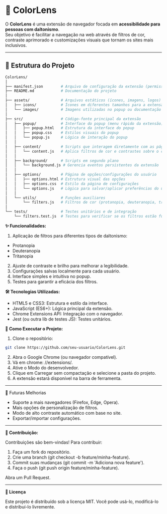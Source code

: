# 🎨 ColorLens

O **ColorLens** é uma extensão de navegador focada em **acessibilidade para pessoas com daltonismo**.  
Seu objetivo é facilitar a navegação na web através de filtros de cor, contraste aprimorado e customizações visuais que tornam os sites mais inclusivos.

---

## 📂 Estrutura do Projeto

```bash
ColorLens/
│
├── manifest.json        # Arquivo de configuração da extensão (permissões, nome, ícones etc.)
├── README.md            # Documentação do projeto
│
├── assets/              # Arquivos estáticos (ícones, imagens, logos)
│   ├── icons/           # Ícones em diferentes tamanhos para a extensão
│   └── images/          # Imagens utilizadas no popup ou documentação
│
├── src/                 # Código-fonte principal da extensão
│   ├── popup/           # Interface do popup (menu rápido da extensão)
│   │   ├── popup.html   # Estrutura da interface do popup
│   │   ├── popup.css    # Estilos visuais do popup
│   │   └── popup.js     # Lógica de interação do popup
│   │
│   ├── content/         # Scripts que interagem diretamente com as páginas visitadas
│   │   └── content.js   # Aplica filtros de cor e contrastes sobre o conteúdo da página
│   │
│   ├── background/      # Scripts em segundo plano
│   │   └── background.js # Gerencia eventos persistentes da extensão
│   │
│   ├── options/         # Página de opções/configurações do usuário
│   │   ├── options.html # Estrutura visual das opções
│   │   ├── options.css  # Estilo da página de configurações
│   │   └── options.js   # Lógica para salvar/aplicar preferências do usuário
│   │
│   └── utils/           # Funções auxiliares
│       └── filters.js   # Filtros de cor (protanopia, deuteranopia, tritanopia etc.)
│
└── tests/               # Testes unitários e de integração
    └── filters.test.js  # Testes para verificar se os filtros estão funcionando corretamente
```

**✨ Funcionalidades:**

1. Aplicação de filtros para diferentes tipos de daltonismo:
- Protanopia
- Deuteranopia
- Tritanopia

2. Ajuste de contraste e brilho para melhorar a legibilidade.
3. Configurações salvas localmente para cada usuário.
4. Interface simples e intuitiva no popup.
5. Testes para garantir a eficácia dos filtros.

**🛠️ Tecnologias Utilizadas:**

- HTML5 e CSS3: Estrutura e estilo da interface.
- JavaScript (ES6+): Lógica principal da extensão.
- Chrome Extensions API: Integração com o navegador.
- Jest (ou outra lib de testes JS): Testes unitários.

**🚀 Como Executar o Projeto:**

1. Clone o repositório:
```bash
git clone https://github.com/seu-usuario/ColorLens.git
```
2. Abra o Google Chrome (ou navegador compatível).
3. Vá em chrome: //extensions/.
4. Ative o Modo do desenvolvedor.
5. Clique em Carregar sem compactação e selecione a pasta do projeto.
6. A extensão estará disponível na barra de ferramenta.

---

📌 Futuras Melhorias

- Suporte a mais navegadores (Firefox, Edge, Opera).
- Mais opções de personalização de filtros.
- Modo de alto contraste automático com base no site.
- Exportar/importar configurações.

---

**🤝 Contribuição:**

Contribuições são bem-vindas!
Para contribuir:

1. Faça um fork do repositório.
2. Crie uma branch (git checkout -b feature/minha-feature).
3. Commit suas mudanças (git commit -m 'Adiciona nova feature').
4. Faça o push (git push origin feature/minha-feature).

Abra um Pull Request.

---

**📜 Licença**

Este projeto é distribuído sob a licença MIT.
Você pode usá-lo, modificá-lo e distribuí-lo livremente.
